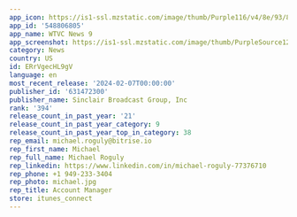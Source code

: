 ```yaml
---
app_icon: https://is1-ssl.mzstatic.com/image/thumb/Purple116/v4/8e/93/8b/8e938b33-248f-cb9d-f20f-847cc570ae8f/AppIcon-1x_U007emarketing-0-10-0-85-220.png/1024x1024bb.png
app_id: '548806805'
app_name: WTVC News 9
app_screenshot: https://is1-ssl.mzstatic.com/image/thumb/PurpleSource126/v4/bb/d2/37/bbd23705-875d-e327-9250-d963c86a8ef1/357a18a7-fd9b-4904-ae0d-6c780ae6deba_screenshot-1.jpg/1242x2688bb.png
category: News
country: US
id: ERrVgecHL9gV
language: en
most_recent_release: '2024-02-07T00:00:00'
publisher_id: '631472300'
publisher_name: Sinclair Broadcast Group, Inc
rank: '394'
release_count_in_past_year: '21'
release_count_in_past_year_category: 9
release_count_in_past_year_top_in_category: 38
rep_email: michael.roguly@bitrise.io
rep_first_name: Michael
rep_full_name: Michael Roguly
rep_linkedin: https://www.linkedin.com/in/michael-roguly-77376710
rep_phone: +1 949-233-3404
rep_photo: michael.jpg
rep_title: Account Manager
store: itunes_connect
---
```

